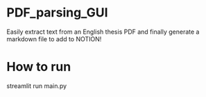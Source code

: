 # PDF_parsing_GUI
Easily extract text from an English thesis PDF and finally generate a markdown file to add to NOTION!

# How to run
streamlit run main.py
